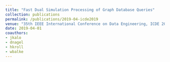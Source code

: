 ```yaml
---
title: "Fast Dual Simulation Processing of Graph Database Queries"
collection: publications
permalink: /publications/2019-04-icde2019
venue: "35th IEEE International Conference on Data Engineering, ICDE 2019, Macao, China, April 8-11, 2019"
date: 2019-04-01
coauthors:
- jkalo
- dnagel
- hkroll
- wbalke
---
```

